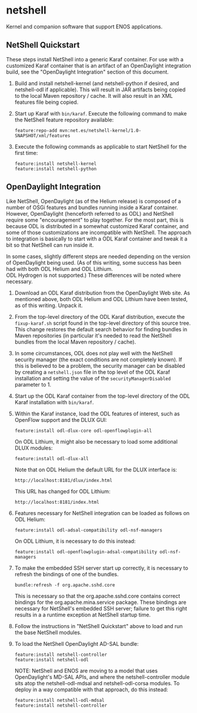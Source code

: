 netshell
========

Kernel and companion software that support ENOS applications.

NetShell Quickstart
-------------------

These steps install NetShell into a generic Karaf container.  For use with a customized
Karaf container that is an artifact of an OpenDaylight integration build, see the "OpenDaylight
Integration" section of this document.

1.  Build and install netshell-kernel (and netshell-python if desired, and netshell-odl if applicable).
    This will result in JAR artifacts being copied to the local Maven repository / cache.
    It will also result in an XML features file being copied.

2.  Start up Karaf with ```bin/karaf```.  Execute the following command to make the NetShell
    feature repository available:

        feature:repo-add mvn:net.es/netshell-kernel/1.0-SNAPSHOT/xml/features

3.  Execute the following commands as applicable to start NetShell for the first time:

        feature:install netshell-kernel
        feature:install netshell-python

OpenDaylight Integration
------------------------

Like NetShell, OpenDaylight (as of the Helium release) is composed of a number of OSGi features and bundles
running inside a Karaf container.  However, OpenDaylight (henceforth referred to as ODL) and NetShell require some
"encouragement" to play together.  For the most part, this is because ODL is distributed in a somewhat
customized Karaf container, and some of those customizations are incompatible with NetShell.  The approach
to integration is basically to start with a ODL Karaf container and tweak it a bit so that NetShell
can run inside it.

In some cases, slightly different steps are needed depending on the version of OpenDaylight being
used.  (As of this writing, some success has been had with both ODL Helium and ODL Lithium.  
ODL Hydrogen is not supported.)  These differences will be noted where necessary.

1.  Download an ODL Karaf distribution from the OpenDaylight Web site.
    As mentioned above, both ODL Helium and ODL Lithium have been tested, as of this writing.  Unpack it.

2.  From the top-level directory of the ODL Karaf distribution, execute the ```fixup-karaf.sh```
    script found in the top-level directory of this source tree.
    This change restores the default search behavior for finding bundles in Maven
    repositories (in particular it's needed to read the NetShell bundles from the local Maven
    repository / cache).

3.  In some circumstances, ODL does not play well with the NetShell security manager (the exact conditions
    are not completely known).  If this is
    believed to be a problem, the security manager can be disabled by creating a ```netshell.json```
    file 
    in the top level of the ODL Karaf installation and setting the value of the
    ```securityManagerDisabled``` parameter to 1.

4.  Start up the ODL Karaf container from the top-level directory of the ODL Karaf installation with ```bin/karaf```.

5.  Within the Karaf instance, load the ODL features of interest, such as OpenFlow support and the
    DLUX GUI:

        feature:install odl-dlux-core odl-openflowplugin-all
        
    On ODL Lithium, it might also be necessary to load some additional DLUX modules:
    
        feature:install odl-dlux-all
        
    Note that on ODL Helium the default URL for the DLUX interface is:
    
        http://localhost:8181/dlux/index.html
        
    This URL has changed for ODL Lithium:
    
        http://localhost:8181/index.html

5.  Features necessary for NetShell integration can be loaded as follows on ODL Helium:

        feature:install odl-adsal-compatibility odl-nsf-managers
        
    On ODL Lithium, it is necessary to do this instead:
    
        feature:install odl-openflowplugin-adsal-compatibility odl-nsf-managers

6.  To make the embedded SSH server start up correctly, it is necessary to refresh the bindings of one
    of the bundles.

        bundle:refresh -f org.apache.sshd.core

    This is necessary so that the org.apache.sshd.core contains correct bindings for
    the org.apache.mina.service package.  These bindings are necessary for NetShell's embedded SSH
    server; failure to get this right results in a a runtime exception at NetShell startup time.

7.  Follow the instructions in "NetShell Quickstart" above to load and run the base NetShell modules.

8.  To load the NetShell OpenDaylight AD-SAL bundle:

        feature:install netshell-controller
        feature:install netshell-odl
        
    NOTE:  NetShell and ENOS are moving to a model that uses OpenDaylight's MD-SAL APIs, and where
    the netshell-controller module sits atop the netshell-odl-mdsal and netshell-odl-corsa
    modules.  To deploy in a way compatible with that approach, do this instead:
    
        feature:install netshell-odl-mdsal
        feature:install netshell-controller

